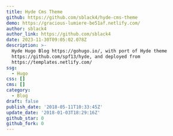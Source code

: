 ```yaml
---
title: Hyde Cms Theme
github: https://github.com/sblack4/hyde-cms-theme
demo: https://gracious-lumiere-be51af.netlify.com/
author: sblack4
author_link: https://github.com/sblack4
date: 2023-11-30T09:05:02.078Z
description: >-
  Hyde Hugo Blog https://gohugo.io/, with port of Hyde theme
  https://github.com/spf13/hyde, and deployed from
  https://templates.netlify.com/
ssg:
  - Hugo
css: []
cms: []
category:
  - Blog
draft: false
publish_date: '2018-05-11T10:33:45Z'
update_date: '2018-01-03T18:29:16Z'
github_star: 0
github_fork: 0
---
```

